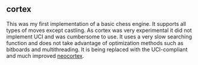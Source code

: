 ## cortex

This was my first implementation of a basic chess engine. It supports all types of moves except castling.
As cortex was very experimental it did not implement UCI and was cumbersome to use. It uses a very slow
searching function and does not take advantage of optimization methods such as bitboards and multithreading.
It is being replaced with the UCI-compliant and much improved [neocortex](https://github.com/codeandkey/neocortex/).
